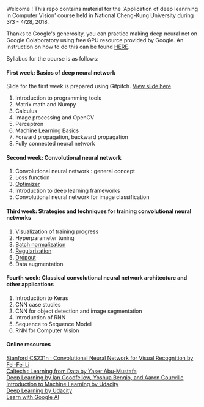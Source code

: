 Welcome ! This repo contains material for the 'Application of deep leanrning in Computer Vision' course held in National Cheng-Kung University during 3/3 - 4/28, 2018. 

Thanks to Google's generosity, you can practice making deep neural net on Google Colaboratory using free GPU resource provided by Google. An instruction on how to do this can be found [HERE](./week2/Project/).

Syllabus for the course is as follows:

#### First week: Basics of deep neural network  

Slide for the first week is prepared using Gitpitch. [View slide here](https://gitpitch.com/ChaoyuanYeh/deep-learning-cv)      

1.	Introduction to programming tools
2.	Matrix math and Numpy
3.	Calculus
4.	Image processing and OpenCV
5.	Perceptron
6.	Machine Learning Basics
7.	Forward propagation, backward propagation
8.	Fully connected neural network

#### Second week: Convolutional neural network
1.	Convolutional neural network : general concept
2.	Loss function
3.	[Optimizer](https://docs.google.com/presentation/d/19BQ4ty85KedzJwVNHjGso-qqEGT8wNtGlxuj6ZVPnNM/edit?usp=sharing)
4.	Introduction to deep learning frameworks
5.	Convolutional neural network for image classification

#### Third week: Strategies and techniques for training convolutional neural networks
1.	Visualization of training progress
2.	Hyperparameter tuning
3.	[Batch normalization](https://docs.google.com/presentation/d/1xLkMV-zj1n0i8hp8p_9hyZt3GtvijnxEWh6fYazlYqg/edit?usp=sharing)
4.	[Regularization](https://docs.google.com/presentation/d/1lTLJYLp8N3pshnMYSBrwPkQZciJrrE_q6sI0nt-knCA/edit?usp=sharing)
5.	[Dropout](https://docs.google.com/presentation/d/1zBlUY5ccSvx43Ro520sU1d9hbjbp6R60jeqXbD-O3TY/edit?usp=sharing)
6.	Data augmentation

#### Fourth week: Classical convolutional neural network architecture and other applications
1.	Introduction to Keras
2.	CNN case studies
3.	CNN for object detection and image segmentation
4.  Introduction of RNN	
5.	Sequence to Sequence Model
6.  RNN for Computer Vision


#### Online resources 

[Stanford CS231n : Convolutional Neural Network for Visual Recognition by Fei-Fei Li](http://cs231n.stanford.edu/)    
[Caltech : Learning from Data by Yaser Abu-Mustafa](https://work.caltech.edu/telecourse.html)    
[Deep Learning by Ian Goodfellow, Yoshua Bengio, and Aaron Courville](http://www.deeplearningbook.org/)    
[Introduction to Machine Learning by Udacity](https://www.udacity.com/course/intro-to-machine-learning--ud120)    
[Deep Learning by Udacity](https://www.udacity.com/course/deep-learning--ud730)    
[Learn with Google AI](https://ai.google/education/#?modal_active=none)    
